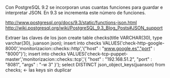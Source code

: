 Con PostgreSQL 9.2 se incorporan unas cuantas funciones para guardar e interpretar JSON.
En 9.3 se incrementa este número de funciones.

http://www.postgresql.org/docs/9.3/static/functions-json.html
http://wiki.postgresql.org/wiki/PostgreSQL_9.3_Blog_Posts#JSON_support


Extraer las claves de los json
create table checks(title VARCHAR(30), type varchar(30), juanson json);
insert into checks VALUES('check-http-google-8000','monitorizacion::checks::http','{"host" : "www.google.es","port" : "8000"}');
insert into checks VALUES('check-tcp-puppet-master','monitorizacion::checks::tcp','{ "host" : "192.168.51.2", "port" : "8081", "args" : "-w 3" }');
select DISTINCT json_object_keys(juanson) from checks; <- las keys sin duplicar


